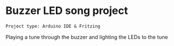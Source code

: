 # Buzzer LED song project
	Project type: Arduino IDE & Fritzing

 Playing a tune through the buzzer and lighting the LEDs to the tune
